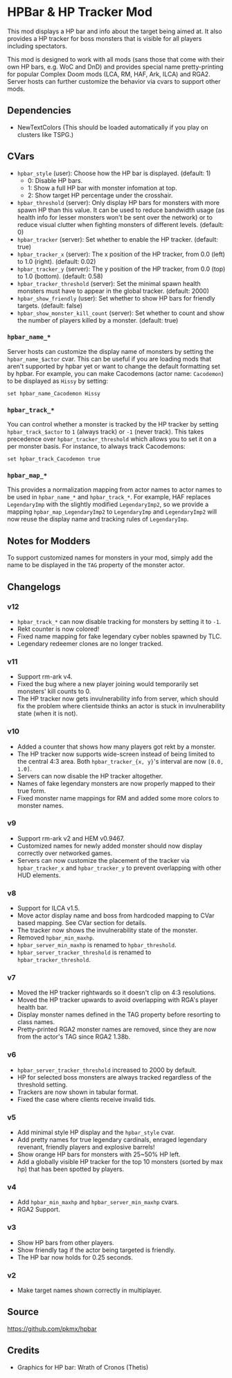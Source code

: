 # HPBar & HP Tracker Mod

This mod displays a HP bar and info about the target being aimed at. It also provides a HP tracker for boss monsters that is visible for all players including spectators.

This mod is designed to work with all mods (sans those that come with their own HP bars, e.g. WoC and DnD) and provides special name pretty-printing for popular Complex Doom mods (LCA, RM, HAF, Ark, ILCA) and RGA2. Server hosts can further customize the behavior via cvars to support other mods.

## Dependencies

* NewTextColors (This should be loaded automatically if you play on clusters like TSPG.)

## CVars

* `hpbar_style` (user): Choose how the HP bar is displayed. (default: 1)
  * 0: Disable HP bars.
  * 1: Show a full HP bar with monster infomation at top.
  * 2: Show target HP percentage under the crosshair.
* `hpbar_threshold` (server): Only display HP bars for monsters with more spawn HP than this value. It can be used to reduce bandwidth usage (as health info for lesser monsters won't be sent over the network) or to reduce visual clutter when fighting monsters of different levels. (default: 0)
* `hpbar_tracker` (server): Set whether to enable the HP tracker. (default: true)
* `hpbar_tracker_x` (server): The x position of the HP tracker, from 0.0 (left) to 1.0 (right). (default: 0.02)
* `hpbar_tracker_y` (server): The y position of the HP tracker, from 0.0 (top) to 1.0 (bottom). (default: 0.58)
* `hpbar_tracker_threshold` (server): Set the minimal spawn health monsters must have to appear in the global tracker. (default: 2000)
* `hpbar_show_friendly` (user): Set whether to show HP bars for friendly targets. (default: false)
* `hpbar_show_monster_kill_count` (server): Set whether to count and show the number of players killed by a monster. (default: true)

### `hpbar_name_*`

Server hosts can customize the display name of monsters by setting the `hpbar_name_$actor` cvar. This can be useful if you are loading mods that aren't supported by hpbar yet or want to change the default formatting set by hpbar. For example, you can make Cacodemons (actor name: `Cacodemon`) to be displayed as `Hissy` by setting:

```
set hpbar_name_Cacodemon Hissy
```

### `hpbar_track_*`

You can control whether a monster is tracked by the HP tracker by setting `hpbar_track_$actor` to `1` (always track) or `-1` (never track). This takes precedence over `hpbar_tracker_threshold` which allows you to set it on a per monster basis. For instance, to always track Cacodemons:

```
set hpbar_track_Cacodemon true
```

### `hpbar_map_*`

This provides a normalization mapping from actor names to actor names to be used in `hpbar_name_*` and `hpbar_track_*`. For example, HAF replaces `LegendaryImp` with the slightly modified `LegendaryImp2`, so we provide a mapping `hpbar_map_LegendaryImp2` to `LegendaryImp` and `LegendaryImp2` will now reuse the display name and tracking rules of `LegendaryImp`.

## Notes for Modders

To support customized names for monsters in your mod, simply add the name to be displayed in the `TAG` property of the monster actor.

## Changelogs

### v12
* `hpbar_track_*` can now disable tracking for monsters by setting it to `-1`.
* Rekt counter is now colored!
* Fixed name mapping for fake legendary cyber nobles spawned by TLC.
* Legendary redeemer clones are no longer tracked.

### v11
* Support rm-ark v4.
* Fixed the bug where a new player joining would temporarily set monsters' kill counts to 0.
* The HP tracker now gets invulnerability info from server, which should fix the problem where clientside thinks an actor is stuck in invulnerability state (when it is not).

### v10
* Added a counter that shows how many players got rekt by a monster.
* The HP tracker now supports wide-screen instead of being limited to the central 4:3 area. Both `hpbar_tracker_{x, y}`'s interval are now `[0.0, 1.0]`.
* Servers can now disable the HP tracker altogether.
* Names of fake legendary monsters are now properly mapped to their true form.
* Fixed monster name mappings for RM and added some more colors to monster names.

### v9
* Support rm-ark v2 and HEM v0.9467.
* Customized names for newly added monster should now display correctly over networked games.
* Servers can now customize the placement of the tracker via `hpbar_tracker_x` and `hpbar_tracker_y` to prevent overlapping with other HUD elements.

### v8
* Support for ILCA v1.5.
* Move actor display name and boss from hardcoded mapping to CVar based mapping. See CVar section for details.
* The tracker now shows the invulnerability state of the monster.
* Removed `hpbar_min_maxhp`.
* `hpbar_server_min_maxhp` is renamed to `hpbar_threshold`.
* `hpbar_server_tracker_threshold` is renamed to `hpbar_tracker_threshold`.

### v7
* Moved the HP tracker rightwards so it doesn't clip on 4:3 resolutions.
* Moved the HP tracker upwards to avoid overlapping with RGA's player health bar.
* Display monster names defined in the TAG property before resorting to class names.
* Pretty-printed RGA2 monster names are removed, since they are now from the actor's TAG since RGA2 1.38b.

### v6
* `hpbar_server_tracker_threshold` increased to 2000 by default.
* HP for selected boss monsters are always tracked regardless of the threshold setting.
* Trackers are now shown in tabular format.
* Fixed the case where clients receive invalid tids.

### v5
* Add minimal style HP display and the `hpbar_style` cvar.
* Add pretty names for true legendary cardinals, enraged legendary revenant, friendly players and explosive barrels!
* Show orange HP bars for monsters with 25~50% HP left.
* Add a globally visible HP tracker for the top 10 monsters (sorted by max hp) that has been spotted by players.

### v4
* Add `hpbar_min_maxhp` and `hpbar_server_min_maxhp` cvars.
* RGA2 Support.

### v3
* Show HP bars from other players.
* Show friendly tag if the actor being targeted is friendly.
* The HP bar now holds for 0.25 seconds.

### v2
* Make target names shown correctly in multiplayer.

## Source

https://github.com/pkmx/hpbar

## Credits

* Graphics for HP bar: Wrath of Cronos (Thetis)
